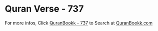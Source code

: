 # Quran Verse - 737 

For more infos, Click [QuranBookk - 737](https://www.quranbookk.com/quran/search?q=737) to Search at [QuranBookk.com](http://quranbookk.com/)